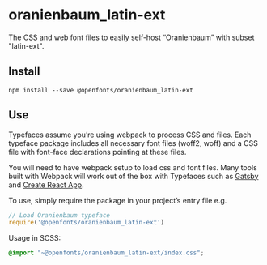 
# oranienbaum_latin-ext

The CSS and web font files to easily self-host “Oranienbaum” with subset "latin-ext".

## Install

`npm install --save @openfonts/oranienbaum_latin-ext`

## Use

Typefaces assume you’re using webpack to process CSS and files. Each typeface
package includes all necessary font files (woff2, woff) and a CSS file with
font-face declarations pointing at these files.

You will need to have webpack setup to load css and font files. Many tools built
with Webpack will work out of the box with Typefaces such as [Gatsby](https://github.com/gatsbyjs/gatsby)
and [Create React App](https://github.com/facebookincubator/create-react-app).

To use, simply require the package in your project’s entry file e.g.

```javascript
// Load Oranienbaum typeface
require('@openfonts/oranienbaum_latin-ext')
```

Usage in SCSS:
```scss
@import "~@openfonts/oranienbaum_latin-ext/index.css";
```
